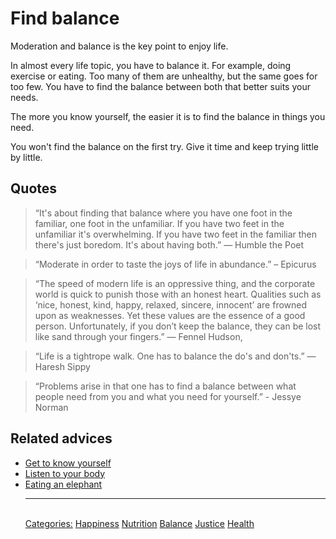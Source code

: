 # Find balance

Moderation and balance is the key point to enjoy life.

In almost every life topic, you have to balance it. For example, doing exercise or eating. Too many of them are unhealthy, but the same goes for too few. You have to find the balance between both that better suits your needs.

The more you know yourself, the easier it is to find the balance in things you need.

You won't find the balance on the first try. Give it time and keep trying little by little.

## Quotes

> “It's about finding that balance where you have one foot in the familiar, one foot in the unfamiliar. If you have two feet in the unfamiliar it's overwhelming. If you have two feet in the familiar then there's just boredom. It's about having both.” ― Humble the Poet

> “Moderate in order to taste the joys of life in abundance.” – Epicurus

> “The speed of modern life is an oppressive thing, and the corporate world is quick to punish those with an honest heart. Qualities such as ‘nice, honest, kind, happy, relaxed, sincere, innocent’ are frowned upon as weaknesses. Yet these values are the essence of a good person. Unfortunately, if you don’t keep the balance, they can be lost like sand through your fingers.” ― Fennel Hudson,

> “Life is a tightrope walk. One has to balance the do's and don'ts.” ― Haresh Sippy

> “Problems arise in that one has to find a balance between what people need from you and what you need for yourself.” - Jessye Norman

## Related advices

- [Get to know yourself](../Get%20to%20know%20yourself/index.md)
- [Listen to your body](../Listen%20to%20your%20body/index.md)
- [Eating an elephant](../Eating%20an%20elephant/index.md)<hr/><br/>[Categories:](../Categories/index.md) [Happiness](../Categories/Happiness.md) [Nutrition](../Categories/Nutrition.md) [Balance](../Categories/Balance.md) [Justice](../Categories/Justice.md) [Health](../Categories/Health.md)